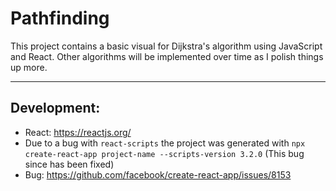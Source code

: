 # Pathfinding

This project contains a basic visual for Dijkstra's algorithm using JavaScript and React. Other algorithms will be implemented over time as I polish things up more.


----
## Development: 
- React: https://reactjs.org/
- Due to a bug with ```react-scripts``` the project was generated with ```npx create-react-app project-name --scripts-version 3.2.0``` (This bug since has been fixed)
- Bug: https://github.com/facebook/create-react-app/issues/8153

